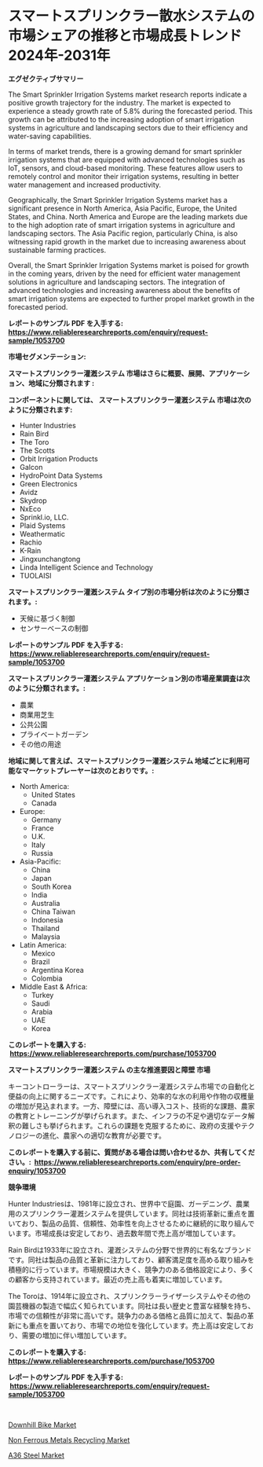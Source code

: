<p><h1>スマートスプリンクラー散水システムの市場シェアの推移と市場成長トレンド2024年-2031年</h1></p><p><strong>エグゼクティブサマリー</strong></p>
<p><p>The Smart Sprinkler Irrigation Systems market research reports indicate a positive growth trajectory for the industry. The market is expected to experience a steady growth rate of 5.8% during the forecasted period. This growth can be attributed to the increasing adoption of smart irrigation systems in agriculture and landscaping sectors due to their efficiency and water-saving capabilities.</p><p>In terms of market trends, there is a growing demand for smart sprinkler irrigation systems that are equipped with advanced technologies such as IoT, sensors, and cloud-based monitoring. These features allow users to remotely control and monitor their irrigation systems, resulting in better water management and increased productivity.</p><p>Geographically, the Smart Sprinkler Irrigation Systems market has a significant presence in North America, Asia Pacific, Europe, the United States, and China. North America and Europe are the leading markets due to the high adoption rate of smart irrigation systems in agriculture and landscaping sectors. The Asia Pacific region, particularly China, is also witnessing rapid growth in the market due to increasing awareness about sustainable farming practices.</p><p>Overall, the Smart Sprinkler Irrigation Systems market is poised for growth in the coming years, driven by the need for efficient water management solutions in agriculture and landscaping sectors. The integration of advanced technologies and increasing awareness about the benefits of smart irrigation systems are expected to further propel market growth in the forecasted period.</p></p>
<p><strong>レポートのサンプル PDF を入手する: <a href="https://www.reliableresearchreports.com/enquiry/request-sample/1053700">https://www.reliableresearchreports.com/enquiry/request-sample/1053700</a></strong></p>
<p><strong>市場セグメンテーション:</strong></p>
<p><strong> スマートスプリンクラー灌漑システム 市場はさらに概要、展開、アプリケーション、地域に分類されます :</strong></p>
<p><strong>コンポーネントに関しては、 スマートスプリンクラー灌漑システム 市場は次のように分類されます: &nbsp;</strong></p>
<p><ul><li>Hunter Industries</li><li>Rain Bird</li><li>The Toro</li><li>The Scotts</li><li>Orbit Irrigation Products</li><li>Galcon</li><li>HydroPoint Data Systems</li><li>Green Electronics</li><li>Avidz</li><li>Skydrop</li><li>NxEco</li><li>Sprinkl.io, LLC.</li><li>Plaid Systems</li><li>Weathermatic</li><li>Rachio</li><li>K-Rain</li><li>Jingxunchangtong</li><li>Linda Intelligent Science and Technology</li><li>TUOLAISI</li></ul></p>
<p><strong> スマートスプリンクラー灌漑システム タイプ別の市場分析は次のように分類されます。:</strong></p>
<p><ul><li>天候に基づく制御</li><li>センサーベースの制御</li></ul></p>
<p><strong>レポートのサンプル PDF を入手する: &nbsp;<a href="https://www.reliableresearchreports.com/enquiry/request-sample/1053700">https://www.reliableresearchreports.com/enquiry/request-sample/1053700</a></strong></p>
<p><strong> スマートスプリンクラー灌漑システム アプリケーション別の市場産業調査は次のように分類されます。:</strong></p>
<p><ul><li>農業</li><li>商業用芝生</li><li>公共公園</li><li>プライベートガーデン</li><li>その他の用途</li></ul></p>
<p><strong>地域に関して言えば、スマートスプリンクラー灌漑システム 地域ごとに利用可能なマーケットプレーヤーは次のとおりです。:</strong></p>
<p><ul>
    <li>
        North America:
        <ul>
            <li>United States</li>
            <li>Canada</li>
        </ul>
    </li>
    <li>
        Europe:
        <ul>
            <li>Germany</li>
            <li>France</li>
            <li>U.K.</li>
            <li>Italy</li>
            <li>Russia</li>
        </ul>
    </li>
    <li>
        Asia-Pacific:
        <ul>
            <li>China</li>
            <li>Japan</li>
            <li>South Korea</li>
            <li>India</li>
            <li>Australia</li>
            <li>China Taiwan</li>
            <li>Indonesia</li>
            <li>Thailand</li>
            <li>Malaysia</li>
        </ul>
    </li>
    <li>
        Latin America:
        <ul>
            <li>Mexico</li>
            <li>Brazil</li>
            <li>Argentina Korea</li>
            <li>Colombia</li>
        </ul>
    </li>
    <li>
        Middle East & Africa:
        <ul>
            <li>Turkey</li>
            <li>Saudi</li>
            <li>Arabia</li>
            <li>UAE</li>
            <li>Korea</li>
        </ul>
    </li>
    </ul></p>
<p><strong>このレポートを購入する: &nbsp;<a href="https://www.reliableresearchreports.com/purchase/1053700">https://www.reliableresearchreports.com/purchase/1053700</a></strong></p>
<p><strong>スマートスプリンクラー灌漑システム の主な推進要因と障壁 市場</strong></p>
<p><p>キーコントローラーは、スマートスプリンクラー灌漑システム市場での自動化と便益の向上に関するニーズです。これにより、効率的な水の利用や作物の収穫量の増加が見込まれます。一方、障壁には、高い導入コスト、技術的な課題、農家の教育とトレーニングが挙げられます。また、インフラの不足や適切なデータ解釈の難しさも挙げられます。これらの課題を克服するために、政府の支援やテクノロジーの進化、農家への適切な教育が必要です。</p></p>
<p><strong>このレポートを購入する前に、質問がある場合は問い合わせるか、共有してください。:&nbsp; <a href="https://www.reliableresearchreports.com/enquiry/pre-order-enquiry/1053700">https://www.reliableresearchreports.com/enquiry/pre-order-enquiry/1053700</a></strong></p>
<p><strong>競争環境</strong></p>
<p><p>Hunter Industriesは、1981年に設立され、世界中で庭園、ガーデニング、農業用のスプリンクラー灌漑システムを提供しています。同社は技術革新に重点を置いており、製品の品質、信頼性、効率性を向上させるために継続的に取り組んでいます。市場成長は安定しており、過去数年間で売上高が増加しています。</p><p>Rain Birdは1933年に設立され、灌漑システムの分野で世界的に有名なブランドです。同社は製品の品質と革新に注力しており、顧客満足度を高める取り組みを積極的に行っています。市場規模は大きく、競争力のある価格設定により、多くの顧客から支持されています。最近の売上高も着実に増加しています。</p><p>The Toroは、1914年に設立され、スプリンクラーライザーシステムやその他の園芸機器の製造で幅広く知られています。同社は長い歴史と豊富な経験を持ち、市場での信頼性が非常に高いです。競争力のある価格と品質に加えて、製品の革新にも重点を置いており、市場での地位を強化しています。売上高は安定しており、需要の増加に伴い増加しています。</p></p>
<p><strong>このレポートを購入する: &nbsp; <a href="https://www.reliableresearchreports.com/purchase/1053700">https://www.reliableresearchreports.com/purchase/1053700</a></strong></p>
<p><strong>レポートのサンプル PDF を入手する: &nbsp;<a href="https://www.reliableresearchreports.com/enquiry/request-sample/1053700">https://www.reliableresearchreports.com/enquiry/request-sample/1053700</a></strong><strong></strong></p>
<p>&nbsp;</p>
<p><p><a href="https://view.publitas.com/reportprime-1/downhill-bike-market-dynamics-2023-2030-also-about-its-market-trends-projections-and-opportunities/">Downhill Bike Market</a></p><p><a href="https://view.publitas.com/reportprime-1/non-ferrous-metals-recycling-market-dynamics-2023-2030-also-about-its-market-trends-projections-and-opportunities/">Non Ferrous Metals Recycling Market</a></p><p><a href="https://view.publitas.com/reportprime-1/a36-steel-market-size-and-examines-its-market-scope-with-a-primary-focus-on-growth-opportunities-and-forecasted-trends-spanning-from-2023-to-2030/">A36 Steel Market</a></p></p>